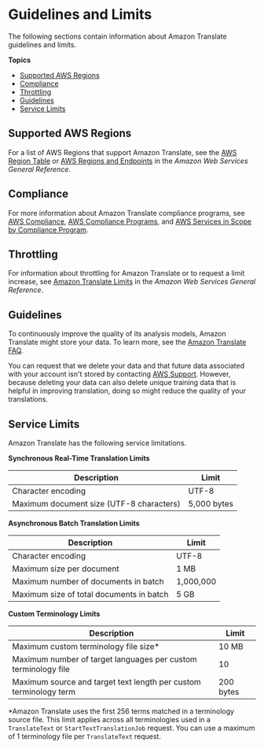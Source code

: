 # Guidelines and Limits<a name="what-is-limits"></a>

The following sections contain information about Amazon Translate guidelines and limits\.

**Topics**
+ [Supported AWS Regions](#what-is-regions)
+ [Compliance](#what-is-compliance)
+ [Throttling](#limits-throttling)
+ [Guidelines](#guidelines)
+ [Service Limits](#limits)

## Supported AWS Regions<a name="what-is-regions"></a>

For a list of AWS Regions that support Amazon Translate, see the [AWS Region Table](https://aws.amazon.com/about-aws/global-infrastructure/regional-product-services/) or [AWS Regions and Endpoints](https://docs.aws.amazon.com/general/latest/gr/rande.html#translate_region) in the *Amazon Web Services General Reference*\.

## Compliance<a name="what-is-compliance"></a>

For more information about Amazon Translate compliance programs, see [AWS Compliance](https://aws.amazon.com/compliance/), [AWS Compliance Programs](https://aws.amazon.com/compliance/programs/), and [AWS Services in Scope by Compliance Program](https://aws.amazon.com/compliance/services-in-scope)\.

## Throttling<a name="limits-throttling"></a>

For information about throttling for Amazon Translate or to request a limit increase, see [Amazon Translate Limits](https://docs.aws.amazon.com/general/latest/gr/aws_service_limits.html#limits_amazon_translate) in the *Amazon Web Services General Reference*\.

## Guidelines<a name="guidelines"></a>

To continuously improve the quality of its analysis models, Amazon Translate might store your data\. To learn more, see the [Amazon Translate FAQ](https://aws.amazon.com/translate/faqs/)\. 

You can request that we delete your data and that future data associated with your account isn't stored by contacting [AWS Support](https://console.aws.amazon.com/support/home#/)\. However, because deleting your data can also delete unique training data that is helpful in improving translation, doing so might reduce the quality of your translations\. 

## Service Limits<a name="limits"></a>

Amazon Translate has the following service limitations\.


**Synchronous Real\-Time Translation Limits**  

| Description | Limit | 
| --- | --- | 
| Character encoding | UTF\-8 | 
| Maximum document size \(UTF\-8 characters\) | 5,000 bytes | 


**Asynchronous Batch Translation Limits**  

| Description | Limit | 
| --- | --- | 
| Character encoding | UTF\-8 | 
| Maximum size per document | 1 MB | 
| Maximum number of documents in batch | 1,000,000 | 
| Maximum size of total documents in batch | 5 GB | 


**Custom Terminology Limits**  

| Description | Limit | 
| --- | --- | 
| Maximum custom terminology file size\* | 10 MB | 
| Maximum number of target languages per custom terminology file | 10 | 
| Maximum source and target text length per custom terminology term | 200 bytes | 

\*Amazon Translate uses the first 256 terms matched in a terminology source file\. This limit applies across all terminologies used in a `TranslateText` or `StartTextTranslationJob` request\. You can use a maximum of 1 terminology file per `TranslateText` request\. 